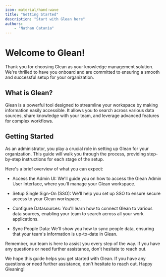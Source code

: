 ```yaml
---
icon: material/hand-wave
title: "Getting Started"
description: "Start with Glean here"
authors:
    - "Nathan Catania"
---
```


# Welcome to Glean!

Thank you for choosing Glean as your knowledge management solution. We're thrilled to have you onboard and are committed to ensuring a smooth and successful setup for your organization.

## What is Glean?

Glean is a powerful tool designed to streamline your workspace by making information easily accessible. It allows you to search across various data sources, share knowledge with your team, and leverage advanced features for complex workflows.

## Getting Started

As an administrator, you play a crucial role in setting up Glean for your organization. This guide will walk you through the process, providing step-by-step instructions for each stage of the setup.

Here's a brief overview of what you can expect:

* Access the Admin UI: We'll guide you on how to access the Glean Admin User Interface, where you'll manage your Glean workspace.

* Setup Single Sign-On (SSO): We'll help you set up SSO to ensure secure access to your Glean workspace.

* Configure Datasources: You'll learn how to connect Glean to various data sources, enabling your team to search across all your work applications.

* Sync People Data: We'll show you how to sync people data, ensuring that your team's information is up-to-date in Glean.

Remember, our team is here to assist you every step of the way. If you have any questions or need further assistance, don't hesitate to reach out.

We hope this guide helps you get started with Glean. If you have any questions or need further assistance, don't hesitate to reach out. Happy Gleaning!